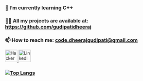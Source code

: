   
### 🌱 I’m currently learning C++
### 👨‍💻 All my projects are available at: https://github.com/gudipatidheeraj
### 📫 How to reach me: code.dheerajgudipati@gmail.com



<a href="https://www.hackerrank.com/gudipatidheeraj" target="_blank">
  <img src="https://upload.wikimedia.org/wikipedia/commons/6/6a/Hackerrank_meaningful_logo.svg" width="40" height="40" alt="HackerRank"/>
</a>


<a href="https://www.linkedin.com/in/YOUR_LINKEDIN_USERNAME" target="_blank">
  <img src="https://upload.wikimedia.org/wikipedia/commons/0/01/LinkedIn_Logo.png" width="40" height="40" alt="LinkedIn"/>
</a>


### [![Top Langs](https://github-readme-stats-git-masterrstaa-rickstaa.vercel.app/api/top-langs/?username=gudipatidheeraj)](https://github.com/gudipatidheeraj/github-readme-stats)










<!--
**gudipatidheeraj/gudipatidheeraj** is a ✨ _special_ ✨ repository because its `README.md` (this file) appears on your GitHub profile.

Here are some ideas to get you started:

- 🔭 I’m currently working on ...
- 👯 I’m looking to collaborate on ...
- 🤔 I’m looking for help with ...
- 💬 Ask me about ...
- 😄 Pronouns: ...
- ⚡ Fun fact: ...
-->
